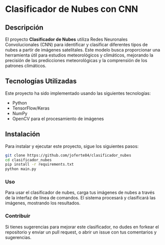 # Clasificador de Nubes con CNN

## Descripción
El proyecto **Clasificador de Nubes** utiliza Redes Neuronales Convolucionales (CNN) para identificar y clasificar diferentes tipos de nubes a partir de imágenes satelitales. Este modelo busca proporcionar una herramienta útil para estudios meteorológicos y climáticos, mejorando la precisión de las predicciones meteorológicas y la comprensión de los patrones climáticos.

## Tecnologías Utilizadas
Este proyecto ha sido implementado usando las siguientes tecnologías:
- Python
- TensorFlow/Keras
- NumPy
- OpenCV para el procesamiento de imágenes

## Instalación
Para instalar y ejecutar este proyecto, sigue los siguientes pasos:
```bash
git clone https://github.com/joferte84/clasificador_nubes
cd clasificador_nubes
pip install -r requirements.txt
python main.py
```
### Uso
Para usar el clasificador de nubes, carga tus imágenes de nubes a través de la interfaz de línea de comandos. El sistema procesará y clasificará las imágenes, mostrando los resultados.

### Contribuir
Si tienes sugerencias para mejorar este clasificador, no dudes en forkear el repositorio y enviar un pull request, o abrir un issue con tus comentarios y sugerencias.

